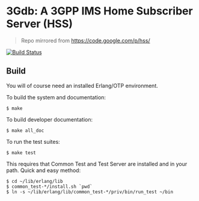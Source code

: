 3Gdb: A 3GPP IMS Home Subscriber Server (HSS)
========================================================================

> Repo mirrored from https://code.google.com/p/hss/

[![Build Status](https://travis-ci.org/eshikafe/hss.svg?branch=patch-1)](https://travis-ci.org/eshikafe/hss)

Build
------
You will of course need an installed Erlang/OTP environment.

To build the system and documentation:

	$ make

To build developer documentation:

	$ make all_doc

To run the test suites:

	$ make test

This requires that Common Test and Test Server are installed 
and in your path.  Quick and easy method:

	$ cd ~/lib/erlang/lib
	$ common_test-*/install.sh `pwd`
	$ ln -s ~/lib/erlang/lib/common_test-*/priv/bin/run_test ~/bin

